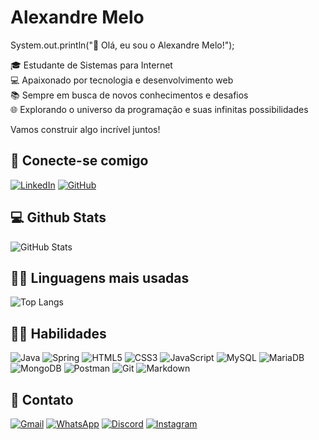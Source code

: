 # Alexandre Melo

System.out.println("👋 Olá, eu sou o Alexandre Melo!");

🎓 Estudante de Sistemas para Internet <br>
💻 Apaixonado por tecnologia e desenvolvimento web <br>
📚 Sempre em busca de novos conhecimentos e desafios <br>
🌐 Explorando o universo da programação e suas infinitas possibilidades <br>

Vamos construir algo incrível juntos!

## 🔗 Conecte-se comigo

[![LinkedIn](https://img.shields.io/badge/LinkedIn-000?style=for-the-badge&logo=linkedin&logoColor=white)](https://www.linkedin.com/in/alexandre-melo-1b9118214/)
[![GitHub](https://img.shields.io/badge/GitHub-000?style=for-the-badge&logo=github&logoColor=white)](https://github.com/AlexandreBMelo)

## 💻 Github Stats

![GitHub Stats](https://github-readme-stats.vercel.app/api?username=AlexandreBMelo&locale=pt-br&bg_color=000&title_color=FFF&text_color=FFF&show_icons=true&icon_color=FFF)

## 👨‍💻 Linguagens mais usadas 

![Top Langs](https://github-readme-stats-git-masterrstaa-rickstaa.vercel.app/api/top-langs/?username=AlexandreBMelo&bg_color=000&border_color=30A3DC&title_color=E94D5F&text_color=FFF)


## 🤹‍♂️ Habilidades 
![Java](https://img.shields.io/badge/java-000.svg?style=for-the-badge&logo=openjdk&logoColor=white)
![Spring](https://img.shields.io/badge/spring-000.svg?style=for-the-badge&logo=spring&logoColor=white)
![HTML5](https://img.shields.io/badge/HTML5-000?style=for-the-badge&logo=html5&logoColor=FFF)
![CSS3](https://img.shields.io/badge/CSS3-000?style=for-the-badge&logo=css3&logoColor=white)
![JavaScript](https://img.shields.io/badge/JavaScript-000?style=for-the-badge&logo=javascript&logoColor=white)
![MySQL](https://img.shields.io/badge/MySQL-00000F?style=for-the-badge&logo=mysql&logoColor=white)
![MariaDB](https://img.shields.io/badge/MariaDB-000?style=for-the-badge&logo=mariadb&logoColor=white)
![MongoDB](https://img.shields.io/badge/MongoDB-000.svg?style=for-the-badge&logo=mongodb&logoColor=white)
![Postman](https://img.shields.io/badge/Postman-000.svg?style=for-the-badge&logo=Postman&logoColor=white)
![Git](https://img.shields.io/badge/GIT-000?style=for-the-badge&logo=git&logoColor=white)
![Markdown](https://img.shields.io/badge/Markdown-FFF?style=for-the-badge&logo=markdown&color=000)
## 📲 Contato

[![Gmail](https://img.shields.io/badge/Gmail-000?style=for-the-badge&logo=gmail&logoColor=white)](mailto:contato.alexandrebmelo@gmail.com)
[![WhatsApp](https://img.shields.io/badge/WhatsApp-000?style=for-the-badge&logo=whatsapp&logoColor=white)](https://wa.me/5575981649727)
[![Discord](https://img.shields.io/badge/Discord-000?style=for-the-badge&logo=discord&logoColor=white)](https://discord.com/channels/@alx.mlo/)
[![Instagram](https://img.shields.io/badge/-Instagram-000?style=for-the-badge&logo=instagram&logoColor=white)](https://www.instagram.com/alx.mlo/)

              


